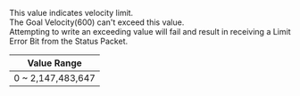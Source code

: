 This value indicates velocity limit.  
The Goal Velocity(600) can't exceed this value.  
Attempting to write an exceeding value will fail and result in receiving a Limit Error Bit from the Status Packet.

|Value Range|
| :---: |
|0 ~ 2,147,483,647|
